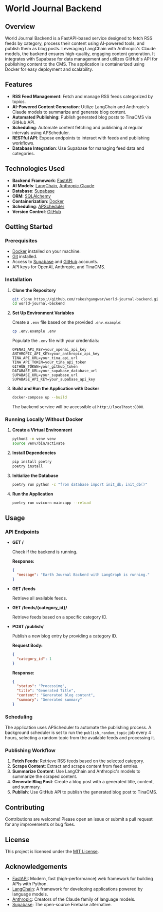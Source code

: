 # World Journal Backend

## Overview

World Journal Backend is a FastAPI-based service designed to fetch RSS feeds by category, process their content using AI-powered tools, and publish them as blog posts. Leveraging LangChain with Anthropic's Claude models, the backend ensures high-quality, engaging content generation. It integrates with Supabase for data management and utilizes GitHub's API for publishing content to the CMS. The application is containerized using Docker for easy deployment and scalability.

## Features

- **RSS Feed Management**: Fetch and manage RSS feeds categorized by topics.
- **AI-Powered Content Generation**: Utilize LangChain and Anthropic's Claude models to summarize and generate blog content.
- **Automated Publishing**: Publish generated blog posts to TinaCMS via GitHub API.
- **Scheduling**: Automate content fetching and publishing at regular intervals using APScheduler.
- **RESTful API**: Expose endpoints to interact with feeds and publishing workflows.
- **Database Integration**: Use Supabase for managing feed data and categories.

## Technologies Used

- **Backend Framework**: [FastAPI](https://fastapi.tiangolo.com/)
- **AI Models**: [LangChain](https://langchain.com/), [Anthropic Claude](https://www.anthropic.com/)
- **Database**: [Supabase](https://supabase.com/)
- **ORM**: [SQLAlchemy](https://www.sqlalchemy.org/)
- **Containerization**: [Docker](https://www.docker.com/)
- **Scheduling**: [APScheduler](https://apscheduler.readthedocs.io/)
- **Version Control**: [GitHub](https://github.com/)

## Getting Started

### Prerequisites

- [Docker](https://www.docker.com/get-started) installed on your machine.
- [Git](https://git-scm.com/) installed.
- Access to [Supabase](https://supabase.com/) and [GitHub](https://github.com/) accounts.
- API keys for OpenAI, Anthropic, and TinaCMS.

### Installation

1. **Clone the Repository**

   ```bash
   git clone https://github.com/rakeshgangwar/world-journal-backend.git
   cd world-journal-backend
   ```

2. **Set Up Environment Variables**

   Create a `.env` file based on the provided `.env.example`:

   ```bash
   cp .env.example .env
   ```

   Populate the `.env` file with your credentials:

   ```env
   OPENAI_API_KEY=your_openai_api_key
   ANTHROPIC_API_KEY=your_anthropic_api_key
   TINA_API_URL=your_tina_api_url
   TINA_API_TOKEN=your_tina_api_token
   GITHUB_TOKEN=your_github_token
   DATABASE_URL=your_supabase_database_url
   SUPABASE_URL=your_supabase_url
   SUPABASE_API_KEY=your_supabase_api_key
   ```

3. **Build and Run the Application with Docker**

   ```bash
   docker-compose up --build
   ```

   The backend service will be accessible at `http://localhost:8000`.

### Running Locally Without Docker

1. **Create a Virtual Environment**

   ```bash
   python3 -m venv venv
   source venv/bin/activate
   ```

2. **Install Dependencies**

   ```bash
   pip install poetry
   poetry install
   ```

3. **Initialize the Database**

   ```bash
   poetry run python -c "from database import init_db; init_db()"
   ```

4. **Run the Application**

   ```bash
   poetry run uvicorn main:app --reload
   ```

## Usage

### API Endpoints

- **GET /**

  Check if the backend is running.

  **Response:**

  ```json
  {
    "message": "Earth Journal Backend with LangGraph is running."
  }
  ```

- **GET /feeds**

  Retrieve all available feeds.

- **GET /feeds/{category_id}/**

  Retrieve feeds based on a specific category ID.

- **POST /publish/**

  Publish a new blog entry by providing a category ID.

  **Request Body:**

  ```json
  {
    "category_id": 1
  }
  ```

  **Response:**

  ```json
  {
    "status": "Processing",
    "title": "Generated Title",
    "content": "Generated blog content",
    "summary": "Generated summary"
  }
  ```

### Scheduling

The application uses APScheduler to automate the publishing process. A background scheduler is set to run the `publish_random_topic` job every 4 hours, selecting a random topic from the available feeds and processing it.

### Publishing Workflow

1. **Fetch Feeds**: Retrieve RSS feeds based on the selected category.
2. **Scrape Content**: Extract and scrape content from feed entries.
3. **Summarize Content**: Use LangChain and Anthropic's models to summarize the scraped content.
4. **Generate Blog Post**: Create a blog post with a generated title, content, and summary.
5. **Publish**: Use GitHub API to publish the generated blog post to TinaCMS.

## Contributing

Contributions are welcome! Please open an issue or submit a pull request for any improvements or bug fixes.

## License

This project is licensed under the [MIT License](LICENSE).

## Acknowledgements

- [FastAPI](https://fastapi.tiangolo.com/): Modern, fast (high-performance) web framework for building APIs with Python.
- [LangChain](https://langchain.com/): A framework for developing applications powered by language models.
- [Anthropic](https://www.anthropic.com/): Creators of the Claude family of language models.
- [Supabase](https://supabase.com/): The open-source Firebase alternative. 